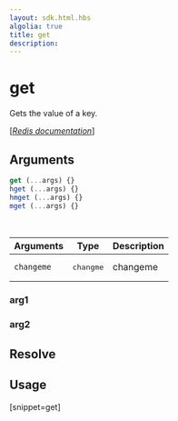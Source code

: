 ```yaml
---
layout: sdk.html.hbs
algolia: true
title: get
description:
---
```


# get


Gets the value of a key.

[[_Redis documentation_]](https://redis.io/commands/get)

## Arguments

```js
get (...args) {}
hget (...args) {}
hmget (...args) {}
mget (...args) {}

```

<br/>

| Arguments    | Type    | Description |
|--------------|---------|-------------|
| ``changeme`` | <pre>changme</pre> | changeme    |

### arg1

### arg2

## Resolve

## Usage

[snippet=get]
